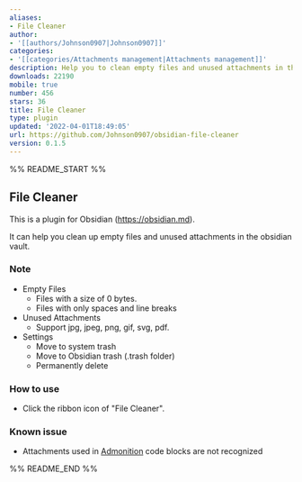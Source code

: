 ```yaml
---
aliases:
- File Cleaner
author:
- '[[authors/Johnson0907|Johnson0907]]'
categories:
- '[[categories/Attachments management|Attachments management]]'
description: Help you to clean empty files and unused attachments in the vault.
downloads: 22190
mobile: true
number: 456
stars: 36
title: File Cleaner
type: plugin
updated: '2022-04-01T18:49:05'
url: https://github.com/Johnson0907/obsidian-file-cleaner
version: 0.1.5
---
```


%% README_START %%

## File Cleaner

This is a plugin for Obsidian (https://obsidian.md).

It can help you clean up empty files and unused attachments in the obsidian vault.

### Note
-   Empty Files
    -   Files with a size of 0 bytes.
    -   Files with only spaces and line breaks
-   Unused Attachments
    -   Support jpg, jpeg, png, gif, svg, pdf.
-   Settings
    -   Move to system trash
    -   Move to Obsidian trash (.trash folder)
    -   Permanently delete

### How to use

-   Click the ribbon icon of "File Cleaner".

### Known issue

-   Attachments used in [Admonition](https://github.com/valentine195/obsidian-admonition) code blocks are not recognized


%% README_END %%